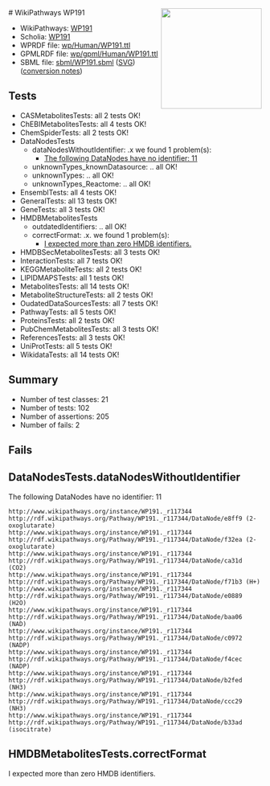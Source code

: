 <img style="float: right; width: 200px" src="../logo.png" />
# WikiPathways WP191

* WikiPathways: [WP191](https://identifiers.org/wikipathways:WP191)
* Scholia: [WP191](https://scholia.toolforge.org/wikipathways/WP191)
* WPRDF file: [wp/Human/WP191.ttl](../wp/Human/WP191.ttl)
* GPMLRDF file: [wp/gpml/Human/WP191.ttl](../wp/gpml/Human/WP191.ttl)
* SBML file: [sbml/WP191.sbml](../sbml/WP191.sbml) ([SVG](../sbml/WP191.svg)) ([conversion notes](../sbml/WP191.txt))

## Tests
* CASMetabolitesTests: all 2 tests OK!
* ChEBIMetabolitesTests: all 4 tests OK!
* ChemSpiderTests: all 2 tests OK!
* DataNodesTests
    * dataNodesWithoutIdentifier: .x we found 1 problem(s):
        * [The following DataNodes have no identifier: 11](#8792c491)
    * unknownTypes_knownDatasource: .. all OK!
    * unknownTypes: .. all OK!
    * unknownTypes_Reactome: .. all OK!
* EnsemblTests: all 4 tests OK!
* GeneralTests: all 13 tests OK!
* GeneTests: all 3 tests OK!
* HMDBMetabolitesTests
    * outdatedIdentifiers: .. all OK!
    * correctFormat: .x. we found 1 problem(s):
        * [I expected more than zero HMDB identifiers.](#ad154c1e)
* HMDBSecMetabolitesTests: all 3 tests OK!
* InteractionTests: all 7 tests OK!
* KEGGMetaboliteTests: all 2 tests OK!
* LIPIDMAPSTests: all 1 tests OK!
* MetabolitesTests: all 14 tests OK!
* MetaboliteStructureTests: all 2 tests OK!
* OudatedDataSourcesTests: all 7 tests OK!
* PathwayTests: all 5 tests OK!
* ProteinsTests: all 2 tests OK!
* PubChemMetabolitesTests: all 3 tests OK!
* ReferencesTests: all 3 tests OK!
* UniProtTests: all 5 tests OK!
* WikidataTests: all 14 tests OK!


## Summary

* Number of test classes: 21
* Number of tests: 102
* Number of assertions: 205
* Number of fails: 2

## Fails

<a name="8792c491" />

## DataNodesTests.dataNodesWithoutIdentifier

The following DataNodes have no identifier: 11
```
http://www.wikipathways.org/instance/WP191._r117344 http://rdf.wikipathways.org/Pathway/WP191._r117344/DataNode/e8ff9 (2-oxoglutarate)
http://www.wikipathways.org/instance/WP191._r117344 http://rdf.wikipathways.org/Pathway/WP191._r117344/DataNode/f32ea (2-oxoglutarate)
http://www.wikipathways.org/instance/WP191._r117344 http://rdf.wikipathways.org/Pathway/WP191._r117344/DataNode/ca31d (CO2)
http://www.wikipathways.org/instance/WP191._r117344 http://rdf.wikipathways.org/Pathway/WP191._r117344/DataNode/f71b3 (H+)
http://www.wikipathways.org/instance/WP191._r117344 http://rdf.wikipathways.org/Pathway/WP191._r117344/DataNode/e0889 (H2O)
http://www.wikipathways.org/instance/WP191._r117344 http://rdf.wikipathways.org/Pathway/WP191._r117344/DataNode/baa06 (NAD)
http://www.wikipathways.org/instance/WP191._r117344 http://rdf.wikipathways.org/Pathway/WP191._r117344/DataNode/c0972 (NADP)
http://www.wikipathways.org/instance/WP191._r117344 http://rdf.wikipathways.org/Pathway/WP191._r117344/DataNode/f4cec (NADP)
http://www.wikipathways.org/instance/WP191._r117344 http://rdf.wikipathways.org/Pathway/WP191._r117344/DataNode/b2fed (NH3)
http://www.wikipathways.org/instance/WP191._r117344 http://rdf.wikipathways.org/Pathway/WP191._r117344/DataNode/ccc29 (NH3)
http://www.wikipathways.org/instance/WP191._r117344 http://rdf.wikipathways.org/Pathway/WP191._r117344/DataNode/b33ad (isocitrate)
```

<a name="ad154c1e" />

## HMDBMetabolitesTests.correctFormat

I expected more than zero HMDB identifiers.
